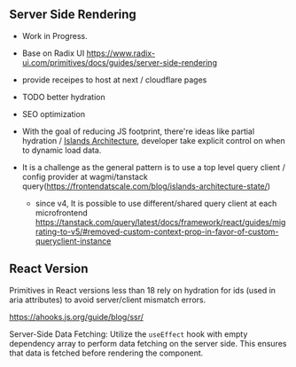 
## Server Side Rendering
- Work in Progress.
- Base on Radix UI
https://www.radix-ui.com/primitives/docs/guides/server-side-rendering


- provide receipes to host at next / cloudflare pages
- TODO better hydration
- SEO optimization
- With the goal of reducing JS footprint, there're ideas like partial hydration / [Islands Architecture](https://www.patterns.dev/vanilla/islands-architecture/), developer take explicit control on when to dynamic load data.
- It is a challenge as the general pattern is to use a top level query client / config provider at wagmi/tanstack query(https://frontendatscale.com/blog/islands-architecture-state/)

  - since v4, It is possible to use different/shared query client at each microfrontend  https://tanstack.com/query/latest/docs/framework/react/guides/migrating-to-v5/#removed-custom-context-prop-in-favor-of-custom-queryclient-instance




## React Version
Primitives in React versions less than 18 rely on hydration for ids (used in aria attributes) to avoid server/client mismatch errors.


https://ahooks.js.org/guide/blog/ssr/


Server-Side Data Fetching: Utilize the `useEffect` hook with empty dependency array to perform data fetching on the server side. This ensures that data is fetched before rendering the component.